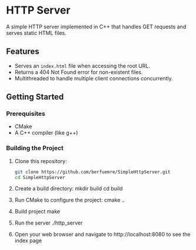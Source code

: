 # HTTP Server

A simple HTTP server implemented in C++ that handles GET requests and serves static HTML files.

## Features
- Serves an `index.html` file when accessing the root URL.
- Returns a 404 Not Found error for non-existent files.
- Multithreaded to handle multiple client connections concurrently.

## Getting Started

### Prerequisites
- CMake
- A C++ compiler (like g++)

### Building the Project
1. Clone this repository:
   ```bash
   git clone https://github.com/berfuemre/SimpleHttpServer.git
   cd SimpleHttpServer

2. Create a build directory:
   mkdir build
   cd build

3. Run CMake to configure the project:
   cmake ..

4. Build project
   make

5. Run the server
   ./http_server

6. Open your web browser and navigate to http://localhost:8080 to see the index page
